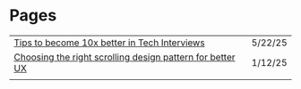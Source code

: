 # Pages

|                                                                                                                                                |         |
| ---------------------------------------------------------------------------------------------------------------------------------------------- | ------- |
| [Tips to become 10x better in Tech Interviews](https://www.leadership-letters.com/p/tips-to-become-10x-better-in-tech?ref=dailydev)            | 5/22/25 |
| [Choosing the right scrolling design pattern for better UX](https://blog.logrocket.com/ux-design/creative-scrolling-patterns-ux/?ref=dailydev) | 1/12/25 |
|                                                                                                                                                |         |

